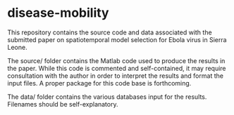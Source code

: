 # disease-mobility

This repository contains the source code and data associated with the submitted paper on spatiotemporal model selection for Ebola virus in Sierra Leone.

The source/ folder contains the Matlab code used to produce the results in the paper. While this code is commented and self-contained, it may require consultation with the author in order to interpret the results and format the input files. A proper package for this code base is forthcoming.

The data/ folder contains the various databases input for the results. Filenames should be self-explanatory.
